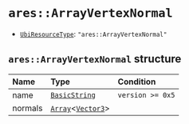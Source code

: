 # `ares::ArrayVertexNormal`

- [`UbiResourceType`](./index.md#ubiresourcetype-string): `"ares::ArrayVertexNormal"`

## `ares::ArrayVertexNormal` structure

| Name | Type | Condition |
| :-- | :-- | :-- |
| name | [`BasicString`](../base.md#basicstring-structure) | `version >= 0x5` |
| normals | [`Array`](../base.md#array-structure)<[`Vector3`](../base.md#vector3-structure)> |  |
